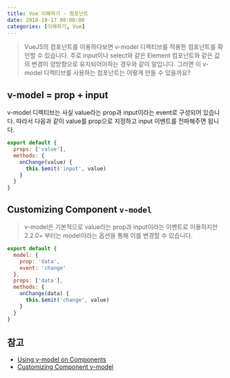 ```yaml
---
title: Vue 이해하기 - 컴포넌트
date: 2018-10-17 00:00:00
categories: [이해하기, Vue]
---
```


> VueJS의 컴포넌트를 이용하다보면 v-model 디렉티브를 적용한 컴포넌트를 확인할 수 있습니다. 주로 input이나 select와 같은 Element 컴포넌트와 같은 값의 변경이 양방향으로 유지되어야하는 경우와 같이 말입니다. 그러면 이 v-model 디렉티브를 사용하는 컴포넌트는 어떻게 만들 수 있을까요?

## v-model = prop + input
v-model 디렉티브는 사실 value라는 prop과 input이라는 event로 구성되어 있습니다. 따라서 다음과 같이 value를 prop으로 지정하고 input 이벤트를 전파해주면 됩니다.
```js
export default {
  props: ['value'],
  methods: {
    onChange(value) {
      this.$emit('input', value)
    }
  }
}
```

## Customizing Component `v-model`
> v-model은 기본적으로 value라는 prop과 input이라는 이벤트로 이용하지만 2.2.0+ 부터는 model이라는 옵션을 통해 이를 변경할 수 있습니다.

```js
export default {
  model: {
    prop: 'data',
    event: 'change'
  },
  props: ['data'],
  methods: {
    onChange(data) {
      this.$emit('change', value)
    }
  }
}
```

## 참고
- [Using v-model on Components](https://vuejs.org/v2/guide/components.html#Using-v-model-on-Components)
- [Customizing Component v-model](https://vuejs.org/v2/guide/components-custom-events.html#Customizing-Component-v-model)
